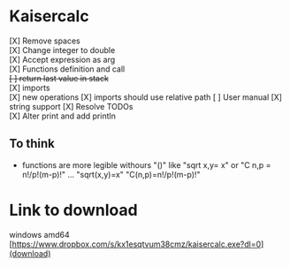 ﻿# Kaisercalc


[X] Remove spaces  
[X] Change integer to double  
[X] Accept expression as arg  
[X] Functions definition and call  
~~[ ] return last value in stack~~  
[X] imports  
[X] new operations
[X] imports should use relative path
[ ] User manual 
[X] string support 
[X] Resolve TODOs  
[X] Alter print and add println

## To think  
* functions are more legible withours "()" like "sqrt x,y= x" or "C n,p = n!/p!(m-p)!" ... "sqrt(x,y)=x" "C(n,p)=n!/p!(m-p)!"


# Link to download

windows amd64 [https://www.dropbox.com/s/kx1esqtvum38cmz/kaisercalc.exe?dl=0](download)